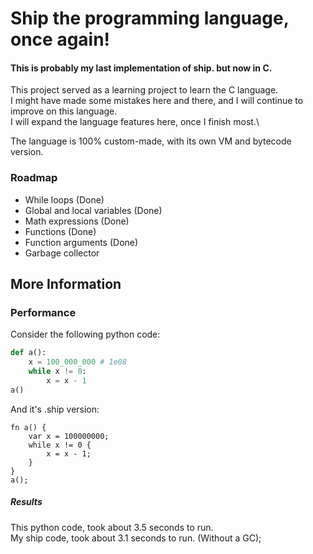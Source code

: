 # Ship the programming language, once again!

#### This is probably my last implementation of ship. but now in C.

This project served as a learning project to learn the C language.\
I might have made some mistakes here and there, and I will continue to improve on this language.\
I will expand the language features here, once I finish most.\

The language is 100% custom-made, with its own VM and bytecode version.


### Roadmap
- While loops (Done)
- Global and local variables (Done)
- Math expressions (Done)
- Functions (Done)
- Function arguments (Done)
- Garbage collector



## More Information

### Performance

Consider the following python code:
```python
def a():
    x = 100_000_000 # 1e08
    while x != 0:
        x = x - 1
a()
```

And it's .ship version:
```
fn a() {
    var x = 100000000;
    while x != 0 {
        x = x - 1;
    }
}
a();
```

##### Results
This python code, took about 3.5 seconds to run.\
My ship code, took about 3.1 seconds to run. (Without a GC);

